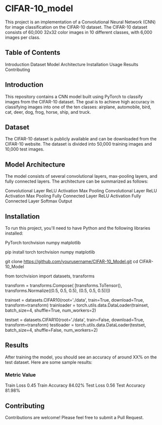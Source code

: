 # CIFAR-10_model

This project is an implementation of a Convolutional Neural Network (CNN) for image classification on the CIFAR-10 dataset. The CIFAR-10 dataset consists of 60,000 32x32 color images in 10 different classes, with 6,000 images per class.

## Table of Contents
Introduction
Dataset
Model Architecture
Installation
Usage
Results
Contributing

## Introduction
This repository contains a CNN model built using PyTorch to classify images from the CIFAR-10 dataset. The goal is to achieve high accuracy in classifying images into one of the ten classes: airplane, automobile, bird, cat, deer, dog, frog, horse, ship, and truck.

## Dataset
The CIFAR-10 dataset is publicly available and can be downloaded from the CIFAR-10 website. The dataset is divided into 50,000 training images and 10,000 test images.

## Model Architecture
The model consists of several convolutional layers, max-pooling layers, and fully connected layers. The architecture can be summarized as follows:

Convolutional Layer
ReLU Activation
Max Pooling
Convolutional Layer
ReLU Activation
Max Pooling
Fully Connected Layer
ReLU Activation
Fully Connected Layer
Softmax Output

## Installation
To run this project, you'll need to have Python and the following libraries installed:

PyTorch
torchvision
numpy
matplotlib

pip install torch torchvision numpy matplotlib

git clone https://github.com/yourusername/CIFAR-10_Model.git
cd CIFAR-10_Model

from torchvision import datasets, transforms

transform = transforms.Compose(
    [transforms.ToTensor(),
     transforms.Normalize((0.5, 0.5, 0.5), (0.5, 0.5, 0.5))])

trainset = datasets.CIFAR10(root='./data', train=True,
                                        download=True, transform=transform)
trainloader = torch.utils.data.DataLoader(trainset, batch_size=4,
                                          shuffle=True, num_workers=2)

testset = datasets.CIFAR10(root='./data', train=False,
                                       download=True, transform=transform)
testloader = torch.utils.data.DataLoader(testset, batch_size=4,
                                         shuffle=False, num_workers=2)

## Results
After training the model, you should see an accuracy of around XX% on the test dataset. Here are some sample results:

### Metric	Value
Train Loss	0.45
Train Accuracy	84.02%
Test Loss	0.56
Test Accuracy	81.98%

## Contributing
Contributions are welcome! Please feel free to submit a Pull Request.
